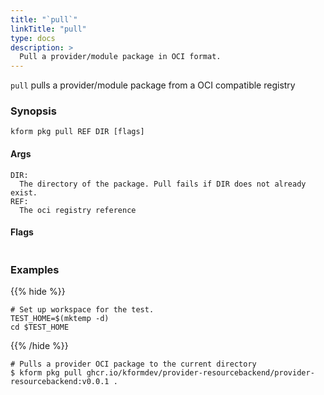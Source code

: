 ```yaml
---
title: "`pull`"
linkTitle: "pull"
type: docs
description: >
  Pull a provider/module package in OCI format.
---
```


<!--mdtogo:Short
    Pull a provider/module package in OCI format.
-->

`pull` pulls a provider/module package from a OCI compatible registry

### Synopsis

<!--mdtogo:Long-->

```
kform pkg pull REF DIR [flags]
```

#### Args

```
DIR:
  The directory of the package. Pull fails if DIR does not already exist.
REF:
  The oci registry reference
```

#### Flags

```
```

<!--mdtogo-->

### Examples

{{% hide %}}

<!-- @makeWorkplace @verifyExamples-->

```
# Set up workspace for the test.
TEST_HOME=$(mktemp -d)
cd $TEST_HOME
```

{{% /hide %}}

<!--mdtogo:Examples-->

<!-- @pkgInit @verifyStaleExamples-->

```shell
# Pulls a provider OCI package to the current directory
$ kform pkg pull ghcr.io/kformdev/provider-resourcebackend/provider-resourcebackend:v0.0.1 .
```

<!--mdtogo-->
